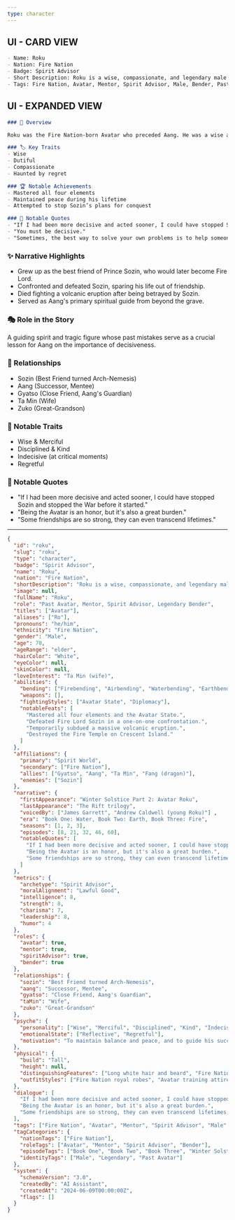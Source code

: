 ```yaml
---
type: character
---
```


## UI - CARD VIEW

```md
- Name: Roku
- Nation: Fire Nation
- Badge: Spirit Advisor
- Short Description: Roku is a wise, compassionate, and legendary male Fire Nation Avatar, spirit advisor, and mentor to Aang. His friendship and rivalry with Sozin shaped the fate of the world.
- Tags: Fire Nation, Avatar, Mentor, Spirit Advisor, Male, Bender, Past Avatar, Legendary, Book One, Book Two, Book Three, Winter Solstice
```

## UI - EXPANDED VIEW

```md
### 📖 Overview

Roku was the Fire Nation-born Avatar who preceded Aang. He was a wise and compassionate leader, striving to maintain balance in the world. Roku’s friendship with Fire Lord Sozin ultimately led to tragedy, as he failed to stop Sozin’s ambitions in time, indirectly allowing the Hundred Year War to begin. Roku’s spirit later served as a mentor to Aang, offering guidance and wisdom from the Spirit World.

### 🏷️ Key Traits
- Wise
- Dutiful
- Compassionate
- Haunted by regret

### 🏆 Notable Achievements
- Mastered all four elements
- Maintained peace during his lifetime
- Attempted to stop Sozin’s plans for conquest

### 💬 Notable Quotes
- "If I had been more decisive and acted sooner, I could have stopped Sozin and stopped the War before it started."
- "You must be decisive."
- "Sometimes, the best way to solve your own problems is to help someone else."
```

### ✨ Narrative Highlights

- Grew up as the best friend of Prince Sozin, who would later become Fire Lord.
- Confronted and defeated Sozin, sparing his life out of friendship.
- Died fighting a volcanic eruption after being betrayed by Sozin.
- Served as Aang's primary spiritual guide from beyond the grave.

### 🎭 Role in the Story

A guiding spirit and tragic figure whose past mistakes serve as a crucial lesson for Aang on the importance of decisiveness.

### 🤝 Relationships

- Sozin (Best Friend turned Arch-Nemesis)
- Aang (Successor, Mentee)
- Gyatso (Close Friend, Aang's Guardian)
- Ta Min (Wife)
- Zuko (Great-Grandson)

### 🌟 Notable Traits

- Wise & Merciful
- Disciplined & Kind
- Indecisive (at critical moments)
- Regretful

### 💬 Notable Quotes

- "If I had been more decisive and acted sooner, I could have stopped Sozin and stopped the War before it started."
- "Being the Avatar is an honor, but it's also a great burden."
- "Some friendships are so strong, they can even transcend lifetimes."

---
```json
{
  "id": "roku",
  "slug": "roku",
  "type": "character",
  "badge": "Spirit Advisor",
  "name": "Roku",
  "nation": "Fire Nation",
  "shortDescription": "Roku is a wise, compassionate, and legendary male Fire Nation Avatar, spirit advisor, and mentor to Aang. His friendship and rivalry with Sozin shaped the fate of the world.",
  "image": null,
  "fullName": "Roku",
  "role": "Past Avatar, Mentor, Spirit Advisor, Legendary Bender",
  "titles": ["Avatar"],
  "aliases": ["Ro"],
  "pronouns": "he/him",
  "ethnicity": "Fire Nation",
  "gender": "Male",
  "age": 70,
  "ageRange": "elder",
  "hairColor": "White",
  "eyeColor": null,
  "skinColor": null,
  "loveInterest": "Ta Min (wife)",
  "abilities": {
    "bending": ["Firebending", "Airbending", "Waterbending", "Earthbending"],
    "weapons": [],
    "fightingStyles": ["Avatar State", "Diplomacy"],
    "notableFeats": [
      "Mastered all four elements and the Avatar State.",
      "Defeated Fire Lord Sozin in a one-on-one confrontation.",
      "Temporarily subdued a massive volcanic eruption.",
      "Destroyed the Fire Temple on Crescent Island."
    ]
  },
  "affiliations": {
    "primary": "Spirit World",
    "secondary": ["Fire Nation"],
    "allies": ["Gyatso", "Aang", "Ta Min", "Fang (dragon)"],
    "enemies": ["Sozin"]
  },
  "narrative": {
    "firstAppearance": "Winter Solstice Part 2: Avatar Roku",
    "lastAppearance": "The Rift trilogy",
    "voicedBy": ["James Garrett", "Andrew Caldwell (young Roku)"] ,
    "era": "Book One: Water, Book Two: Earth, Book Three: Fire",
    "seasons": [1, 2, 3],
    "episodes": [8, 21, 32, 46, 60],
    "notableQuotes": [
      "If I had been more decisive and acted sooner, I could have stopped Sozin and stopped the War before it started.",
      "Being the Avatar is an honor, but it's also a great burden.",
      "Some friendships are so strong, they can even transcend lifetimes."
    ]
  },
  "metrics": {
    "archetype": "Spirit Advisor",
    "moralAlignment": "Lawful Good",
    "intelligence": 8,
    "strength": 8,
    "charisma": 7,
    "leadership": 8,
    "humor": 4
  },
  "roles": {
    "avatar": true,
    "mentor": true,
    "spiritAdvisor": true,
    "bender": true
  },
  "relationships": {
    "sozin": "Best Friend turned Arch-Nemesis",
    "aang": "Successor, Mentee",
    "gyatso": "Close Friend, Aang's Guardian",
    "taMin": "Wife",
    "zuko": "Great-Grandson"
  },
  "psyche": {
    "personality": ["Wise", "Merciful", "Disciplined", "Kind", "Indecisive", "Regretful"],
    "emotionalState": ["Reflective", "Regretful"],
    "motivation": "To maintain balance and peace, and to guide his successor."
  },
  "physical": {
    "build": "Tall",
    "height": null,
    "distinguishingFeatures": ["Long white hair and beard", "Fire Nation topknot", "Crown Prince headpiece"],
    "outfitStyles": ["Fire Nation royal robes", "Avatar training attire"]
  },
  "dialogue": [
    "If I had been more decisive and acted sooner, I could have stopped Sozin and stopped the War before it started.",
    "Being the Avatar is an honor, but it's also a great burden.",
    "Some friendships are so strong, they can even transcend lifetimes."
  ],
  "tags": ["Fire Nation", "Avatar", "Mentor", "Spirit Advisor", "Male", "Bender", "Past Avatar", "Legendary", "Book One", "Book Two", "Book Three", "Winter Solstice"],
  "tagCategories": {
    "nationTags": ["Fire Nation"],
    "roleTags": ["Avatar", "Mentor", "Spirit Advisor", "Bender"],
    "episodeTags": ["Book One", "Book Two", "Book Three", "Winter Solstice"],
    "identityTags": ["Male", "Legendary", "Past Avatar"]
  },
  "system": {
    "schemaVersion": "3.0",
    "createdBy": "AI Assistant",
    "createdAt": "2024-06-09T00:00:00Z",
    "flags": []
  }
}